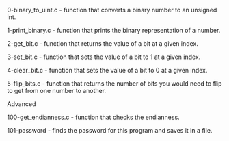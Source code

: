 0-binary_to_uint.c - function that converts a binary number to an unsigned int.



1-print_binary.c - function that prints the binary representation of a number.



2-get_bit.c - function that returns the value of a bit at a given index.



3-set_bit.c - function that sets the value of a bit to 1 at a given index.



4-clear_bit.c - function that sets the value of a bit to 0 at a given index.



5-flip_bits.c - function that returns the number of bits you would need to flip to get from one number to another.



Advanced

100-get_endianness.c - function that checks the endianness.



101-password - finds the password for this program and saves it in a file.
